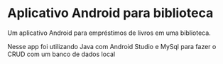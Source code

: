 # Aplicativo Android para biblioteca


Um aplicativo Android para empréstimos de livros em uma biblioteca.

Nesse app foi utilizando Java com Android Studio e MySql para fazer o CRUD com um banco de dados local
